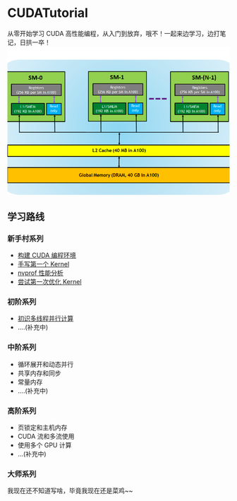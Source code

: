 # CUDATutorial

从零开始学习 CUDA 高性能编程，从入门到放弃，哦不！一起来边学习，边打笔记，日拱一卒！
![memory-hierarcy](./img/memory-hierarchy-in-gpus.png)

## 学习路线

### 新手村系列

+ [构建 CUDA 编程环境](./01_build_dev_env/)
+ [手写第一个 Kernel](./02_first_kernel/)
+ [nvprof 性能分析](./03_nvprof_usage/)
+ [尝试第一次优化 Kernel](./04_first_refine_kernel/)


### 初阶系列

+ [初识多线程并行计算](./05_intro_parallel/)
+ ....(补充中)
### 中阶系列

+ 循环展开和动态并行
+ 共享内存和同步
+ 常量内存
+ ....(补充中)
### 高阶系列

+ 页锁定和主机内存
+ CUDA 流和多流使用
+ 使用多个 GPU 计算
+ ...(补充中)

### 大师系列

我现在还不知道写啥，毕竟我现在还是菜鸡~~